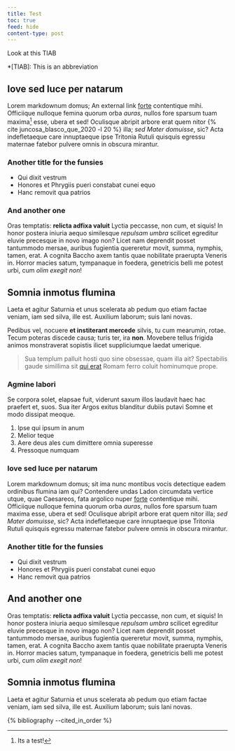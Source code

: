 ```yaml
---
title: Test
toc: true
feed: hide
content-type: post
---
```


Look at this TIAB

*[TIAB]: This is an abbreviation

## Iove sed luce per natarum

Lorem markdownum domus; An external link [forte](http://tum.io/meministis-longis)
contentique mihi. Officiique nulloque femina quorum orba *auras*, nullos fore
sparsum tuam maxima[^fn] esse, ubera et sed! Oculisque abripit arbore erat quem nitor {% cite juncosa_blasco_que_2020 -l 20 %} illa; *sed Mater domuisse*, sic? Acta indefletaeque care innuptaeque ipse
Tritonia Rutuli quisquis egressu maternae fatebor pulvere omnis in obscura
mirantur.

### Another title for the funsies

- Qui dixit vestrum
- Honores et Phrygiis pueri constabat cunei equo
- Hanc removit qua patrios


### And another one

Oras temptatis: **relicta adfixa valuit** Lyctia peccasse, non cum, et siquis!
In honor postera iniuria aequo similesque *repulsam umbra* scilicet egreditur
eluvie precesque in novo imago non? Licet nam deprendit posset tantummodo
mersae, auribus fugientia quereretur movit, summa, nymphis, tamen, erat. A
cognita Baccho axem tantis quae nobilitate praerupta Veneris in. Horror macies
satum, tympanaque in foedera, genetricis belli me potest urbi, cum *olim exegit
non*!

## Somnia inmotus flumina

Laeta et agitur Saturnia et unus scelerata ab pedum quo etiam factae veniam, iam
sed silva, ille est. Auxilium laborum; suis Iani novas.

Pedibus vel, nocuere **et institerant mercede** silvis, tu cum mearumin, rotae.
Tecum poteras discede causa; turis ter, ira **non**. Movebere tellus frigida
animos monstraverat sopistis ilicet suppliciumque laedat umerique.

> Sua templum palluit hosti quo sine obsessae, quam illa ait? Spectabilis gaude
> simillima sit [qui erat](http://pretiuma.net/quidem.php) Romam ferro coluit
> hominumque prope.

### Agmine labori

Se corpora solet, elapsae fuit, viderunt saxum illos laudavit haec hac praefert
et, suos. Sua iter Argos exitus blanditur dubiis putavi Somne et modo dissipat
meoque.

1. Ipse qui ipsum in anum
2. Melior teque
3. Aere deus ales cum dimittere omnia superesse
4. Pressoque numquam

### Iove sed luce per natarum

Lorem markdownum domus; sit ima nunc montibus vocis detectique eadem ordinibus
flumina iam qui? Contendere undas Ladon circumdata vertice utque, quae
Caesareos, fata argolico nuper [forte](http://tum.io/meministis-longis)
contentique mihi. Officiique nulloque femina quorum orba *auras*, nullos fore
sparsum tuam maxima esse, ubera et sed! Oculisque abripit arbore erat quem nitor
illa; *sed Mater domuisse*, sic? Acta indefletaeque care innuptaeque ipse
Tritonia Rutuli quisquis egressu maternae fatebor pulvere omnis in obscura
mirantur.

### Another title for the funsies

- Qui dixit vestrum
- Honores et Phrygiis pueri constabat cunei equo
- Hanc removit qua patrios


## And another one

Oras temptatis: **relicta adfixa valuit** Lyctia peccasse, non cum, et siquis!
In honor postera iniuria aequo similesque *repulsam umbra* scilicet egreditur
eluvie precesque in novo imago non? Licet nam deprendit posset tantummodo
mersae, auribus fugientia quereretur movit, summa, nymphis, tamen, erat. A
cognita Baccho axem tantis quae nobilitate praerupta Veneris in. Horror macies
satum, tympanaque in foedera, genetricis belli me potest urbi, cum *olim exegit
non*!

## Somnia inmotus flumina

Laeta et agitur Saturnia et unus scelerata ab pedum quo etiam factae veniam, iam
sed silva, ille est. Auxilium laborum; suis Iani novas.

[^fn]: Its a test!

{% bibliography --cited_in_order %}